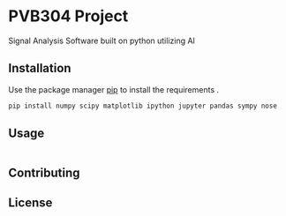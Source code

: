 # PVB304 Project

Signal Analysis Software built on python utilizing AI

## Installation

Use the package manager [pip](https://pip.pypa.io/en/stable/) to install the requirements .

```bash
pip install numpy scipy matplotlib ipython jupyter pandas sympy nose
```

## Usage

```python

```

## Contributing


## License

